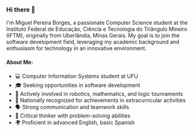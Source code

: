 ### Hi there 👋

I'm Miguel Pereira Borges, a passionate Computer Science student at the Instituto Federal de Educação, Ciência e Tecnologia do Triângulo Mineiro (IFTM), originally from Uberlândia, Minas Gerais. My goal is to join the software development field, leveraging my academic background and enthusiasm for technology in an innovative environment.

#### About Me:
- 💻 Computer Information Systems student at UFU
- 🎓 Seeking opportunities in software development
- 🌱 Actively involved in robotics, mathematics, and logic tournaments
- 🌟 Nationally recognized for achievements in extracurricular activities
- 🗣️ Strong communication and teamwork skills
- 🤔 Critical thinker with problem-solving abilities
- 🌍 Proficient in advanced English, basic Spanish

<!--
**MiguellBorgess/MiguellBorgess** is a ✨ _special_ ✨ repository because its `README.md` (this file) appears on your GitHub profile.

Here are some ideas to get you started:

- 🔭 I’m currently working on ...
- 🌱 I’m currently learning ...
- 👯 I’m looking to collaborate on ...
- 🤔 I’m looking for help with ...
- 💬 Ask me about ...
- 📫 How to reach me: ...
- 😄 Pronouns: ...
- ⚡ Fun fact: ...
-->
